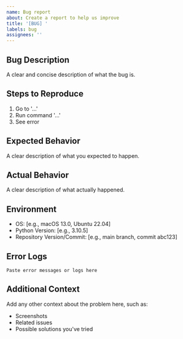 ```yaml
---
name: Bug report
about: Create a report to help us improve
title: '[BUG] '
labels: bug
assignees: ''
---
```


## Bug Description

A clear and concise description of what the bug is.

## Steps to Reproduce

1. Go to '...'
2. Run command '...'
3. See error

## Expected Behavior

A clear description of what you expected to happen.

## Actual Behavior

A clear description of what actually happened.

## Environment

- OS: [e.g., macOS 13.0, Ubuntu 22.04]
- Python Version: [e.g., 3.10.5]
- Repository Version/Commit: [e.g., main branch, commit abc123]

## Error Logs

```
Paste error messages or logs here
```

## Additional Context

Add any other context about the problem here, such as:
- Screenshots
- Related issues
- Possible solutions you've tried

